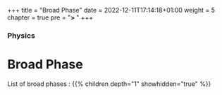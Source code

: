 +++
title = "Broad Phase"
date = 2022-12-11T17:14:18+01:00
weight = 5
chapter = true
pre = "<b>> </b>"
+++

### Physics

# Broad Phase

List of broad phases : 
{{% children depth="1" showhidden="true" %}}